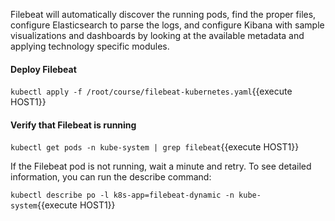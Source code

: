 Filebeat will automatically discover the running pods, find the proper files, configure Elasticsearch to parse the logs, and configure Kibana with sample visualizations and dashboards by looking at the available metadata and applying technology specific modules. 

#### Deploy Filebeat

`kubectl apply -f /root/course/filebeat-kubernetes.yaml`{{execute HOST1}}

#### Verify that Filebeat is running

`kubectl get pods -n kube-system | grep filebeat`{{execute HOST1}}

If the Filebeat pod is not running, wait a minute and retry. To see detailed information, you can run the describe command:

`kubectl describe po -l k8s-app=filebeat-dynamic -n kube-system`{{execute HOST1}}
